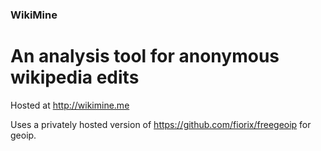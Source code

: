 ### WikiMine
# An analysis tool for anonymous wikipedia edits

Hosted at http://wikimine.me

Uses a privately hosted version of https://github.com/fiorix/freegeoip for geoip.

